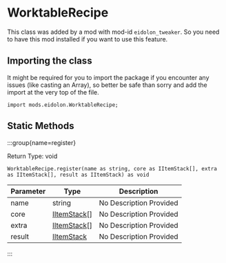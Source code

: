 # WorktableRecipe

This class was added by a mod with mod-id `eidolon_tweaker`. So you need to have this mod installed if you want to use this feature.

## Importing the class

It might be required for you to import the package if you encounter any issues (like casting an Array), so better be safe than sorry and add the import at the very top of the file.
```zenscript
import mods.eidolon.WorktableRecipe;
```


## Static Methods

:::group{name=register}

Return Type: void

```zenscript
WorktableRecipe.register(name as string, core as IItemStack[], extra as IItemStack[], result as IItemStack) as void
```

| Parameter | Type | Description |
|-----------|------|-------------|
| name | string | No Description Provided |
| core | [IItemStack](/vanilla/api/items/IItemStack)[] | No Description Provided |
| extra | [IItemStack](/vanilla/api/items/IItemStack)[] | No Description Provided |
| result | [IItemStack](/vanilla/api/items/IItemStack) | No Description Provided |


:::

